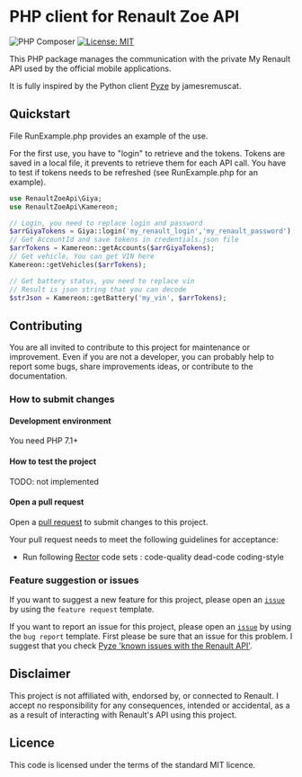 # PHP client for Renault Zoe API

![PHP Composer](https://github.com/PysX/renault-zoe-api/workflows/PHP%20Composer/badge.svg)
[![License: MIT](https://img.shields.io/github/license/PysX/renault-zoe-api.svg)](LICENSE.md)


This PHP package manages the communication with the private My Renault API used by the official mobile applications.

It is fully inspired by the Python client [Pyze](https://github.com/jamesremuscat/pyze/) by jamesremuscat.

## Quickstart

File RunExample.php provides an example of the use.

For the first use, you have to "login" to retrieve and the tokens. Tokens are saved in a local file, it prevents to retrieve them for each API call.
You have to test if tokens needs to be refreshed (see RunExample.php for an example).

```php
use RenaultZoeApi\Giya;
use RenaultZoeApi\Kamereon;

// Login, you need to replace login and password
$arrGiyaTokens = Giya::login('my_renault_login','my_renault_password');
// Get AccountId and save tokens in credentials.json file
$arrTokens = Kamereon::getAccounts($arrGiyaTokens);
// Get vehicle, You can get VIN here
Kamereon::getVehicles($arrTokens); 

// Get battery status, you need to replace vin
// Result is json string that you can decode
$strJson = Kamereon::getBattery('my_vin', $arrTokens);
```

## Contributing

You are all invited to contribute to this project for maintenance or improvement.
Even if you are not a developer, you can probably help to report some bugs, share improvements ideas, or contribute to the documentation.

### How to submit changes

#### Development environment

You need PHP 7.1+

#### How to test the project

TODO: not implemented

#### Open a pull request

Open a [pull request](https://github.com/PysX/renault-zoe-api/pulls) to submit changes to this project.

Your pull request needs to meet the following guidelines for acceptance:

- Run following [Rector](https://getrector.org/) code sets : code-quality dead-code coding-style

### Feature suggestion or issues

If you want to suggest a new feature for this project, please open an [`issue`](https://github.com/PysX/renault-zoe-api/issues) by using the `feature request` template.

If you want to report an issue for this project, please open an [`issue`](https://github.com/PysX/renault-zoe-api/issues) by using the `bug report` template. First please be sure that an issue for this problem. I suggest that you check [Pyze 'known issues with the Renault API'](https://github.com/jamesremuscat/pyze/wiki/Known-issues-with-the-Renault-API).


## Disclaimer

This project is not affiliated with, endorsed by, or connected to Renault. I accept no responsibility for any consequences, intended or accidental, as a as a result of interacting with Renault's API using this project.

## Licence

This code is licensed under the terms of the standard MIT licence.